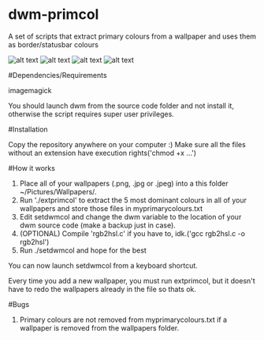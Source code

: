# dwm-primcol
A set of scripts that extract primary colours from a wallpaper and uses them as border/statusbar colours

![alt text](https://github.com/BogdanTheGeek/screeshots/1.png "Screenshot 1")
![alt text](https://github.com/BogdanTheGeek/screeshots/2.png "Screenshot 2")
![alt text](https://github.com/BogdanTheGeek/screeshots/3.png "Screenshot 3")
![alt text](https://github.com/BogdanTheGeek/screeshots/4.png "Screenshot 4")


#Dependencies/Requirements

imagemagick

You should launch dwm from the source code folder and not install it, otherwise the script requires super user privileges.



#Installation

Copy the repository anywhere on your computer :)
Make sure all the files without an extension have execution rights('chmod +x ...')

#How it works

1. Place all of your wallpapers (.png, .jpg or .jpeg) into a this folder ~/Pictures/Wallpapers/.
2. Run './extprimcol' to extract the 5 most dominant colours in all of your wallpapers and store those files in myprimarycolours.txt
3. Edit setdwmcol and change the dwm variable to the location of your dwm source code (make a backup just in case).
4. (OPTIONAL) Compile 'rgb2hsl.c' if you have to, idk.('gcc rgb2hsl.c -o rgb2hsl')
5. Run ./setdwmcol and hope for the best

You can now launch setdwmcol from a keyboard shortcut.

Every time you add a new wallpaper, you must run extprimcol, but it doesn't have to redo the wallpapers already in the file so thats ok.

#Bugs

1. Primary colours are not removed from myprimarycolours.txt if a wallpaper is removed from the wallpapers folder.
